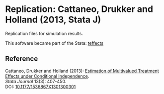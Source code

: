 # Replication: Cattaneo, Drukker and Holland (2013, Stata J)

Replication files for simulation results.

This software became part of the Stata: [teffects](https://www.stata.com/manuals/teteffectsmultivalued.pdf)

## Reference

Cattaneo, Drukker and Holland (2013): [Estimation of Multivalued Treatment Effects under Conditional Independence](https://mdcattaneo.github.io/papers/Cattaneo-Drukker-Holland_2013_Stata.pdf).<br>
_Stata Journal_ 13(3): 407-450.<br>
DOI: [10.1177/1536867X1301300301](https://doi.org/10.1177/1536867X1301300301)
